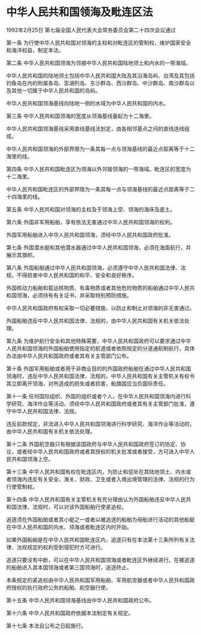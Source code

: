 # 中华人民共和国领海及毗连区法

1992年2月25日 第七届全国人民代表大会常务委员会第二十四次会议通过



第一条 为行使中华人民共和国对领海的主权和对毗连区的管制权，维护国家安全和海洋权益，制定本法。

第二条 中华人民共和国领海为邻接中华人民共和国陆地领土和内水的一带海域。

中华人民共和国的陆地领土包括中华人民共和国大陆及其沿海岛屿、台湾及其包括钓鱼岛在内的附属各岛、澎湖列岛、东沙群岛、西沙群岛、中沙群岛、南沙群岛以及其他一切属于中华人民共和国的岛屿。

中华人民共和国领海基线向陆地一侧的水域为中华人民共和国的内水。

第三条 中华人民共和国领海的宽度从领海基线量起为十二海里。

中华人民共和国领海基线采用直线基线法划定，由各相邻基点之间的直线连线组成。

中华人民共和国领海的外部界限为一条其每一点与领海基线的最近点距离等于十二海里的线。

第四条 中华人民共和国毗连区为领海以外邻接领海的一带海域。毗连区的宽度为十二海里。

中华人民共和国毗连区的外部界限为一条其每一点与领海基线的最近点距离等于二十四海里的线。

第五条 中华人民共和国对领海的主权及于领海上空、领海的海床及底土。

第六条 外国非军用船舶，享有依法无害通过中华人民共和国领海的权利。

外国军用船舶进入中华人民共和国领海，须经中华人民共和国政府批准。

第七条 外国潜水艇和其他潜水器通过中华人民共和国领海，必须在海面航行，并展示其旗帜。

第八条 外国船舶通过中华人民共和国领海，必须遵守中华人民共和国法律、法规，不得损害中华人民共和国的和平、安全和良好秩序。

外国核动力船舶和载运核物质、有毒物质或者其他危险物质的船舶通过中华人民共和国领海，必须持有有关证书，并采取特别预防措施。

中华人民共和国政府有权采取一切必要措施，以防止和制止对领海的非无害通过。

外国船舶违反中华人民共和国法律、法规的，由中华人民共和国有关机关依法处理。

第九条 为维护航行安全和其他特殊需要，中华人民共和国政府可以要求通过中华人民共和国领海的外国船舶使用指定的航道或者依照规定的分道通航制航行，具体办法由中华人民共和国政府或者其有关主管部门公布。

第十条 外国军用船舶或者用于非商业目的的外国政府船舶在通过中华人民共和国领海时，违反中华人民共和国法律、法规的，中华人民共和国有关主管机关有权令其立即离开领海，对所造成的损失或者损害，船旗国应当负国际责任。

第十一条 任何国际组织、外国的组织或者个人，在中华人民共和国领海内进行科学研究、海洋作业等活动，须经中华人民共和国政府或者其有关主管部门批准，遵守中华人民共和国法律、法规。

违反前款规定，非法进入中华人民共和国领海进行科学研究、海洋作业等活动的，由中华人民共和国有关机关依法处理。

第十二条 外国航空器只有根据该国政府与中华人民共和国政府签订的协定、协议，或者经中华人民共和国政府或者其授权的机关批准或者接受，方可进入中华人民共和国领海上空。

第十三条 中华人民共和国有权在毗连区内，为防止和惩处在其陆地领土、内水或者领海内违反有关安全、海关、财政、卫生或者入境出境管理的法律、法规的行为行使管制权。

第十四条 中华人民共和国有关主管机关有充分理由认为外国船舶违反中华人民共和国法律、法规时，可以对该外国船舶行使紧追权。

追逐须在外国船舶或者其小艇之一或者以被追逐的船舶为母船进行活动的其他船艇在中华人民共和国的内水、领海或者毗连区内时开始。

如果外国船舶是在中华人民共和国毗连区内，追逐只有在本法第十三条所列有关法律、法规规定的权利受到侵犯时方可进行。

追逐只要没有中断，可以在中华人民共和国领海或者毗连区外继续进行。在被追逐的船舶进入其本国领海或者第三国领海时，追逐终止。

本条规定的紧追权由中华人民共和国军用船舶、军用航空器或者中华人民共和国政府授权的执行政府公务的船舶、航空器行使。

第十五条 中华人民共和国领海基线由中华人民共和国政府公布。

第十六条 中华人民共和国政府依据本法制定有关规定。

第十七条 本法自公布之日起施行。